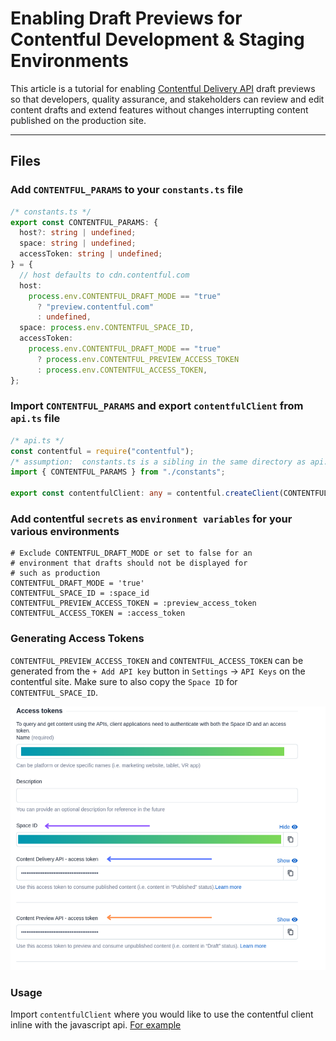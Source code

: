 # Enabling Draft Previews for Contentful Development & Staging Environments

This article is a tutorial for enabling [Contentful Delivery API](https://www.contentful.com/developers/docs/references/content-delivery-api/) draft previews so that developers, quality assurance, and stakeholders can review and edit content drafts and extend features without changes interrupting content published on the production site.

---

## Files

### Add `CONTENTFUL_PARAMS` to your `constants.ts` file

```ts
/* constants.ts */
export const CONTENTFUL_PARAMS: {
  host?: string | undefined;
  space: string | undefined;
  accessToken: string | undefined;
} = {
  // host defaults to cdn.contentful.com
  host:
    process.env.CONTENTFUL_DRAFT_MODE == "true"
      ? "preview.contentful.com"
      : undefined,
  space: process.env.CONTENTFUL_SPACE_ID,
  accessToken:
    process.env.CONTENTFUL_DRAFT_MODE == "true"
      ? process.env.CONTENTFUL_PREVIEW_ACCESS_TOKEN
      : process.env.CONTENTFUL_ACCESS_TOKEN,
};
```

### Import `CONTENTFUL_PARAMS` and export `contentfulClient` from `api.ts` file

```ts
/* api.ts */
const contentful = require("contentful");
/* assumption:  constants.ts is a sibling in the same directory as api.ts */
import { CONTENTFUL_PARAMS } from "./constants";

export const contentfulClient: any = contentful.createClient(CONTENTFUL_PARAMS);
```

### Add contentful `secrets` as `environment variables` for your various environments

```env
# Exclude CONTENTFUL_DRAFT_MODE or set to false for an
# environment that drafts should not be displayed for
# such as production
CONTENTFUL_DRAFT_MODE = 'true'
CONTENTFUL_SPACE_ID = :space_id
CONTENTFUL_PREVIEW_ACCESS_TOKEN = :preview_access_token
CONTENTFUL_ACCESS_TOKEN = :access_token
```

### Generating Access Tokens

`CONTENTFUL_PREVIEW_ACCESS_TOKEN` and `CONTENTFUL_ACCESS_TOKEN` can be generated from the `+ Add API key` button in `Settings` -> `API Keys` on the contentful site. Make sure to also copy the `Space ID` for `CONTENTFUL_SPACE_ID`.

<div align="center">
    <img
        src="assets/images/contentful_access_tokens.png"
        alt="Image of where to retrieve access tokens from on contentful site"
    >
</div>

### Usage

Import `contentfulClient` where you would like to use the contentful client inline with the javascript api. [For example](https://www.contentful.com/developers/docs/references/content-delivery-api/#/reference/entries/entry/get-a-single-entry/console/js)
